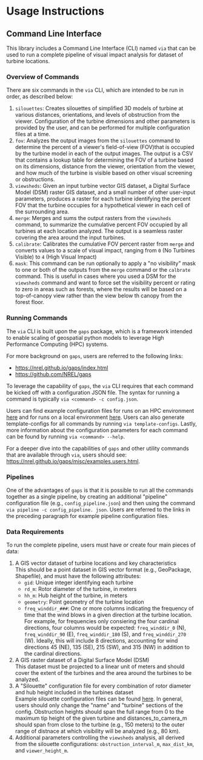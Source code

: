 # Usage Instructions
## Command Line Interface
This library includes a Command Line Interface (CLI) named `via` that can be used to run a complete pipeline of visual impact analysis for dataset of turbine locations.

### Overview of Commands
There are six commands in the `via` CLI, which are intended to be run in order, as described below:
1. `silouettes`: Creates silouettes of simplified 3D models of turbine at various distances, orientations, and levels of obstruction from the viewer. Configuration of the turbine dimensions and other parameters is provided by the user, and can be performed for multiple configuration files at a time.
2. `fov`: Analyzes the output images from the `silouettes` command to determine the percent of a viewer's field-of-view  (FOV)that is occupied by the turbine model in each of the output images. The output is a CSV  that contains a lookup table for determining the FOV of a turbine based on its dimensions, distance from the viewer, orientation from the viewer, and how much of the turbine is visible based on other visual screening or obstructions.
3. `viewsheds`: Given an input turbine vector GIS dataset, a Digital Surface Model (DSM) raster GIS dataset, and a small number of other user-input parameters, produces a raster for each turbine identifying the percent FOV that the turbine occupies for a hypothetical viewer in each cell of the surrounding area.
4. `merge`: Merges and sums the output rasters from the `viewsheds` command, to summarize the cumulative percent FOV occupied by all turbines at each location analyzed. The output is a seamless raster covering the area around the input turbines.
5. `calibrate`: Calibrates the cumulative FOV percent raster from `merge` and converts values to a scale of visual impact, ranging from `0` (No Turbines Visible) to `4` (High Visual Impact)
6. `mask`: This command can be run optionally to apply a "no visibility" mask to one or both of the outputs from the `merge` command or the `calbrate` command. This is useful in cases where you used a DSM for the `viewsheds` command and want to force set the visibility percent or rating to zero in areas such as forests, where the results will be based on a top-of-canopy view rather than the view below th canopy from the forest floor.

### Running Commands
The `via` CLI is built upon the `gaps` package, which is a framework intended to enable scaling of geospatial python models to leverage High Performance Computing (HPC) systems.

For more background on `gaps`, users are referred to the following links:
- https://nrel.github.io/gaps/index.html
- https://github.com/NREL/gaps

To leverage the capability of `gaps`, the `via` CLI requires that each command be kicked off with a configuration JSON file. The syntax for running a command is typically `via <command> -c config.json`.

Users can find example configuration files for runs on an HPC environment [here](examples/job_configs/hpc/) and for runs on a local environment [here](examples/job_configs/local). Users can also generate template-configs for all commands by running `via template-configs`. Lastly, more information about the configuration parameters for each command can be found by running `via <command> --help`.

For a deeper dive into the capabilities of `gaps` and other utility commands that are available through `via`, users should see: https://nrel.github.io/gaps/misc/examples.users.html.

### Pipelines
One of the advantages of `gaps` is that it is possible to run all the commands together as a single pipeline, by creating an additional "pipeline" configuration file (e.g., `config_pipeline.json`) and then using the command `via pipeline -c config_pipeline. json`. Users are referred to the links in the preceding paragraph for example pipeline configuration files.

### Data Requirements
To run the complete pipeline, users must have or create four main pieces of data:
1. A GIS vector dataset of turbine locations and key characteristics\
This should be a point dataset in GIS vector format (e.g., GeoPackage, Shapefile), and must have the following attributes:
    - `gid`: Unique integer identifying each turbine
    - `rd_m`: Rotor diameter of the turbine, in meters
    - `hh_m`: Hub height of the turbine, in meters
    - `geometry`: Point geometry of the turbine location
    - `freq_winddir_###`: One or more columns indicating the frequency of time that the wind blows in a given direction at the turbine location. For example, for frequencies only consiering the four cardinal directions, four columns would be expected: `freq_winddir_0` (N), `freq_winddir_90` (E), `freq_winddir_180` (S), and `freq_winddir_270` (W). Ideally, this will include 8 directions, accounting for wind directions 45 (NE), 135 (SE), 215 (SW), and 315 (NW) in addition to the cardinal directions.
2. A GIS raster dataset of a Digital Surface Model (DSM)\
This dataset must be projected to a linear unit of meters and should cover the extent of the turbines and the area around the turbines to be analyzed.
3. A "Silouette" configuration file for every combination of rotor diameter and hub height included in the turbines dataset\
Example silouette configuration files can be found [here](examples/silouette_configs). In general, users should only change the "name" and "turbine" sections of the config. Obstruction heights should span the full range from 0 to the maximum tip height of the given turbine and distances_to_camera_m should span from close to the turbine (e.g., 150 meters) to the outer range of distnace at which visibility will be analyzed (e.g., 80 km).
4. Additional parameters controlling the `viewsheds` analysis, all derived from the silouette configurations: `obstruction_interval_m`, `max_dist_km`, and `viewer_height_m`.
